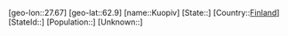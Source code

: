 ﻿---
location: [62.9,27.67]
type: City
tags:
- geo/City


SpocWebEntityId: 31697
isDeleted: false
confidential: public

---
[geo-lon::27.67]
[geo-lat::62.9]
[name::Kuopiv]
[State::]
[Country::[Finland](geo/Continent/Europe/Finland.md)]
[StateId::]
[Population::]
[Unknown::]

